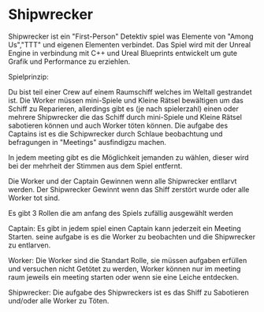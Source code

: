 # Shipwrecker

Shipwrecker ist ein "First-Person" Detektiv spiel was Elemente von "Among Us","TTT" und eigenen Elementen verbindet.
Das Spiel wird mit der Unreal Engine in verbindung mit C++ und Ureal Blueprints entwickelt um gute Grafik und Performance zu erziehlen.

Spielprinzip:

Du bist teil einer Crew auf einem Raumschiff welches im Weltall gestrandet ist.
Die Worker müssen mini-Spiele und Kleine Rätsel bewältigen um das Schiff zu Reparieren,
allerdings gibt es (je nach spielerzahl) einen oder mehrere Shipwrecker die das Schiff durch mini-Spiele und Kleine Rätsel sabotieren können und auch Worker töten können.
Die aufgabe des Captains ist es die Schipwrecker durch Schlaue beobachtung und befragungen in "Meetings" ausfindigzu machen.

In jedem meeting gibt es die Möglichkeit jemanden zu wählen, dieser wird bei der mehrheit der Stimmen aus dem Spiel entfernt.

Die Worker und der Captain Gewinnen wenn alle Shipwrecker entllarvt werden.
Der Shipwrecker Gewinnt wenn das Shiff zerstört wurde oder alle Worker tot sind.


  Es gibt 3 Rollen die am anfang des Spiels zufällig ausgewählt werden
 
 Captain: Es gibt in jedem spiel einen Captain kann jederzeit ein Meeting Starten.
          seine aufgabe is es die Worker zu beobachten und die Shipwrecker zu entlarven.
 
 Worker:  Die Worker sind die Standart Rolle, sie müssen aufgaben erfüllen und versuchen nicht Getötet zu werden,
          Worker können nur im meeting raum jeweils ein meeting starten oder wenn sie eine Leiche entdecken.
          
 Shipwrecker: Die aufgabe des Shipwreckers ist es das Shiff zu Sabotieren und/oder alle Worker zu Töten.
          
 
